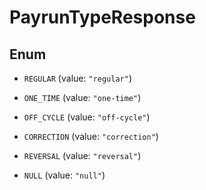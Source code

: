 

# PayrunTypeResponse

## Enum


* `REGULAR` (value: `"regular"`)

* `ONE_TIME` (value: `"one-time"`)

* `OFF_CYCLE` (value: `"off-cycle"`)

* `CORRECTION` (value: `"correction"`)

* `REVERSAL` (value: `"reversal"`)

* `NULL` (value: `"null"`)



